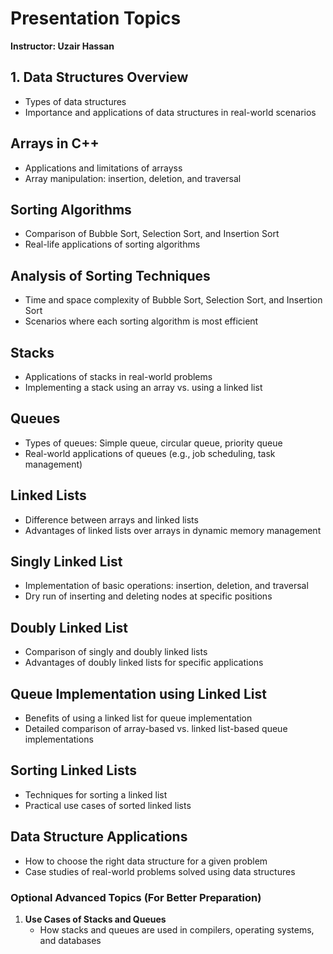 
# Presentation Topics

**Instructor: Uzair Hassan**

 ## 1. Data Structures Overview
- Types of data structures
- Importance and applications of data structures in real-world scenarios

## Arrays in C++
- Applications and limitations of arrayss
- Array manipulation: insertion, deletion, and traversal

## Sorting Algorithms
- Comparison of Bubble Sort, Selection Sort, and Insertion Sort
- Real-life applications of sorting algorithms

## Analysis of Sorting Techniques
- Time and space complexity of Bubble Sort, Selection Sort, and Insertion Sort
- Scenarios where each sorting algorithm is most efficient

## Stacks
- Applications of stacks in real-world problems
- Implementing a stack using an array vs. using a linked list

## Queues
- Types of queues: Simple queue, circular queue, priority queue
- Real-world applications of queues (e.g., job scheduling, task management)

## Linked Lists
- Difference between arrays and linked lists
- Advantages of linked lists over arrays in dynamic memory management

## Singly Linked List
- Implementation of basic operations: insertion, deletion, and traversal
- Dry run of inserting and deleting nodes at specific positions

## Doubly Linked List
- Comparison of singly and doubly linked lists
- Advantages of doubly linked lists for specific applications

## Queue Implementation using Linked List
- Benefits of using a linked list for queue implementation
- Detailed comparison of array-based vs. linked list-based queue implementations

## Sorting Linked Lists
- Techniques for sorting a linked list
- Practical use cases of sorted linked lists

## Data Structure Applications
- How to choose the right data structure for a given problem
- Case studies of real-world problems solved using data structures

### Optional Advanced Topics (For Better Preparation)

1. **Use Cases of Stacks and Queues**
   - How stacks and queues are used in compilers, operating systems, and databases
